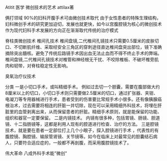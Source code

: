 Atitit 医学  微创技术的艺术 attilax著

俩打领域
90%的妇科开腹手术可由微创技术取代
由于女性患者的特殊生理结构，妇科微创手术的研究更加迫切，发展也就更快，如今以宫腹腔镜为核心的微创技术作为现代妇科手术发展的方向正在渐渐取代传统的治疗模式

脊柱类微创技术
椎间孔技术
椎间盘镜,二代椎间孔镜技术只需要0.5厘米的皮肤切口、不切断肌纤维、采取经安全三角区的穿刺途径直达椎间盘突出部位，镜下准确摘除突出髓核。避免了传统后路镜手术因出血无法止血而不得不终止手术的弊端。椎间盘镜,二代椎间孔镜技术对椎管和神经根无干扰、不咬除椎板、不破坏椎旁肌肉和韧带，对脊柱稳定性无影响。

臭氧治疗仪技术

分类
一是小切口手术，或叫精细手术。
例如过去切一个胆囊，需要在腹部做大约8厘米以上的切口，小切口手术则只需要做2.5厘米的切口，通过扩张器、夹钳、电凝刀等专用器械进行手术，患者受到的伤害要比常规手术小很多。还有像胰腺癌根治术，过去需要将相连的肝脏一并切除，现在可以采用精细外科技术，将埋在肝脏里的血管剥离出来，从而保留患者的肝脏。精细手术原则，就是能保留的功能、组织和器官一定要保留。
二是内镜技术。
内镜有很多种，包括胃镜、肠镜、胆道镜、十二指肠镜等，这都是利用人现有的腔道进行检查、治疗的方法。
三是腔镜技术，就是要在患者一定部位打上几个小眼子，探入腔镜进行手术
，代表性的有腹腔镜、胸腔镜、输尿管肾镜、关节镜等。如今在临床上对最常见的胆囊结石病人，只要符合适应症的，一般都不再剖腹，而采用腹腔镜技术了。

伟大革命
八成外科手术能"微创"

